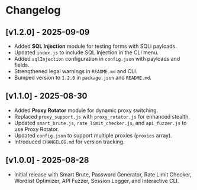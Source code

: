# Changelog

## [v1.2.0] - 2025-09-09
- Added **SQL Injection** module for testing forms with SQLi payloads.
- Updated `index.js` to include SQL Injection in the CLI menu.
- Added `sqlInjection` configuration in `config.json` with payloads and fields.
- Strengthened legal warnings in `README.md` and CLI.
- Bumped version to `1.2.0` in `package.json` and `README.md`.

## [v1.1.0] - 2025-08-30
- Added **Proxy Rotator** module for dynamic proxy switching.
- Replaced `proxy_support.js` with `proxy_rotator.js` for enhanced stealth.
- Updated `smart_brute.js`, `rate_limit_checker.js`, and `api_fuzzer.js` to use Proxy Rotator.
- Updated `config.json` to support multiple proxies (`proxies` array).
- Introduced `CHANGELOG.md` for version tracking.

## [v1.0.0] - 2025-08-28
- Initial release with Smart Brute, Password Generator, Rate Limit Checker, Wordlist Optimizer, API Fuzzer, Session Logger, and Interactive CLI.